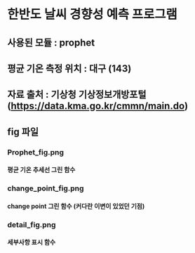 # 한반도 날씨 경향성 예측 프로그램

## 사용된 모듈 : prophet

## 평균 기온 측정 위치 : 대구 (143)

## 자료 출처 : 기상청 기상정보개방포털 (https://data.kma.go.kr/cmmn/main.do)

## fig 파일
### Prophet_fig.png
#### 평균 기온 추세선 그린 함수

### change_point_fig.png 
#### change point 그린 함수 (커다란 이변이 있었던 기점)

### detail_fig.png
#### 세부사항 표시 함수